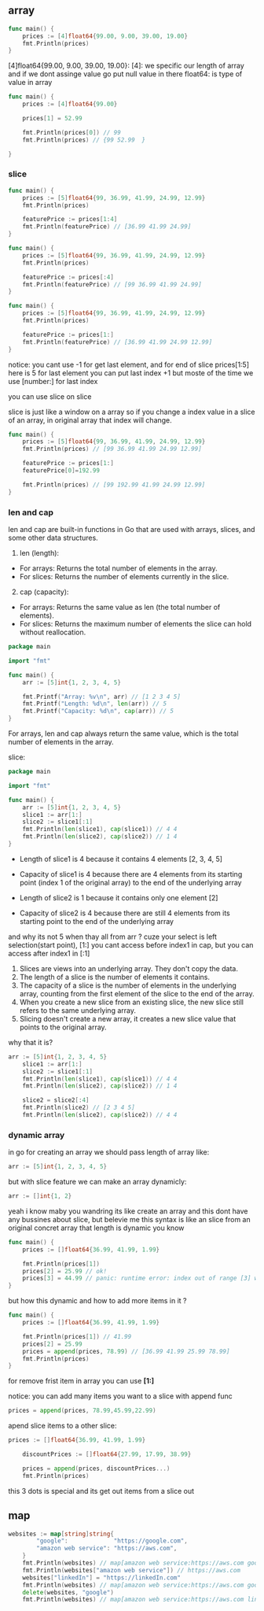 ## array

```go
func main() {
	prices := [4]float64{99.00, 9.00, 39.00, 19.00}
	fmt.Println(prices)
}
```

[4]float64{99.00, 9.00, 39.00, 19.00}:
[4]: we specific our length of array and if we dont assinge value go put null value in there
float64: is type of value in array

```go
func main() {
	prices := [4]float64{99.00}

    prices[1] = 52.99

	fmt.Println(prices[0]) // 99
	fmt.Println(prices) // {99 52.99  }

}
```

### slice

```go
func main() {
	prices := [5]float64{99, 36.99, 41.99, 24.99, 12.99}
	fmt.Println(prices)

	featurePrice := prices[1:4]
	fmt.Println(featurePrice) // [36.99 41.99 24.99]
}
```

```go
func main() {
	prices := [5]float64{99, 36.99, 41.99, 24.99, 12.99}
	fmt.Println(prices)

	featurePrice := prices[:4]
	fmt.Println(featurePrice) // [99 36.99 41.99 24.99]
}
```

```go
func main() {
	prices := [5]float64{99, 36.99, 41.99, 24.99, 12.99}
	fmt.Println(prices)

	featurePrice := prices[1:]
	fmt.Println(featurePrice) // [36.99 41.99 24.99 12.99]
}
```

notice: you cant use -1 for get last element, and for end of slice prices[1:5] here is 5 for last element you can put last index +1 but moste of the time we use [number:] for last index

you can use slice on slice

slice is just like a window on a array so if you change a index value in a slice of an array, in original array that index will change.

```go
func main() {
	prices := [5]float64{99, 36.99, 41.99, 24.99, 12.99}
	fmt.Println(prices) // [99 36.99 41.99 24.99 12.99]

	featurePrice := prices[1:]
	featurePrice[0]=192.99

    fmt.Println(prices) // [99 192.99 41.99 24.99 12.99]
}
```

### len and cap

len and cap are built-in functions in Go that are used with arrays, slices, and some other data structures.

1. len (length):

-   For arrays: Returns the total number of elements in the array.
-   For slices: Returns the number of elements currently in the slice.

2. cap (capacity):

-   For arrays: Returns the same value as len (the total number of elements).
-   For slices: Returns the maximum number of elements the slice can hold without reallocation.

```go
package main

import "fmt"

func main() {
    arr := [5]int{1, 2, 3, 4, 5}

    fmt.Printf("Array: %v\n", arr) // [1 2 3 4 5]
    fmt.Printf("Length: %d\n", len(arr)) // 5
    fmt.Printf("Capacity: %d\n", cap(arr)) // 5
}

```

For arrays, len and cap always return the same value, which is the total number of elements in the array.

slice:

```go
package main

import "fmt"

func main() {
    arr := [5]int{1, 2, 3, 4, 5}
    slice1 := arr[1:]
    slice2 := slice1[:1]
    fmt.Println(len(slice1), cap(slice1)) // 4 4
	fmt.Println(len(slice2), cap(slice2)) // 1 4
}
```

-   Length of slice1 is 4 because it contains 4 elements [2, 3, 4, 5]
-   Capacity of slice1 is 4 because there are 4 elements from its starting point (index 1 of the original array) to the end of the underlying array

-   Length of slice2 is 1 because it contains only one element [2]
-   Capacity of slice2 is 4 because there are still 4 elements from its starting point to the end of the underlying array

and why its not 5 when thay all from arr ? cuze your select is left selection(start point), [1:] you cant access before index1 in cap, but you can access after index1 in [:1]

1. Slices are views into an underlying array. They don't copy the data.
2. The length of a slice is the number of elements it contains.
3. The capacity of a slice is the number of elements in the underlying array, counting from the first element of the slice to the end of the array.
4. When you create a new slice from an existing slice, the new slice still refers to the same underlying array.
5. Slicing doesn't create a new array, it creates a new slice value that points to the original array.

why that it is?

```go
arr := [5]int{1, 2, 3, 4, 5}
	slice1 := arr[1:]
	slice2 := slice1[:1]
	fmt.Println(len(slice1), cap(slice1)) // 4 4
	fmt.Println(len(slice2), cap(slice2)) // 1 4

	slice2 = slice2[:4]
	fmt.Println(slice2) // [2 3 4 5]
	fmt.Println(len(slice2), cap(slice2)) // 4 4
```

### dynamic array

in go for creating an array we should pass length of array like:

```go
arr := [5]int{1, 2, 3, 4, 5}
```

but with slice feature we can make an array dynamicly:

```go
arr := []int{1, 2}
```

yeah i know maby you wandring its like create an array and this dont have any bussines about slice, but belevie me this syntax is like an slice from an original concret array that length is dynamic you know

```go
func main() {
	prices := []float64{36.99, 41.99, 1.99}

	fmt.Println(prices[1])
	prices[2] = 25.99 // ok!
	prices[3] = 44.99 // panic: runtime error: index out of range [3] with length 3
}
```

but how this dynamic and how to add more items in it ?

```go
func main() {
	prices := []float64{36.99, 41.99, 1.99}

	fmt.Println(prices[1]) // 41.99
	prices[2] = 25.99
	prices = append(prices, 78.99) // [36.99 41.99 25.99 78.99]
	fmt.Println(prices)
}
```

for remove frist item in array you can use **[1:]**

notice: you can add many items you want to a slice with append func

```go
prices = append(prices, 78.99,45.99,22.99)
```

apend slice items to a other slice:

```go
prices := []float64{36.99, 41.99, 1.99}

	discountPrices := []float64{27.99, 17.99, 38.99}

	prices = append(prices, discountPrices...)
	fmt.Println(prices)
```

this 3 dots is special and its get out items from a slice out

## map

```go
websites := map[string]string{
		"google":             "https://google.com",
		"amazon web service": "https://aws.com",
	}
	fmt.Println(websites) // map[amazon web service:https://aws.com google:https://google.com]
    fmt.Println(websites["amazon web service"]) // https://aws.com
    websites["linkedIn"] = "https://linkedIn.com"
	fmt.Println(websites) // map[amazon web service:https://aws.com google:https://google.com linkedIn:https://linkedIn.com]
    delete(websites, "google")
	fmt.Println(websites) // map[amazon web service:https://aws.com linkedIn:https://linkedIn.com]
```
